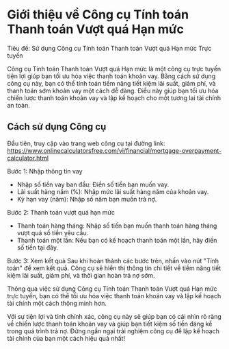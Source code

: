 Giới thiệu về Công cụ Tính toán Thanh toán Vượt quá Hạn mức
===========================================================

Tiêu đề: Sử dụng Công cụ Tính toán Thanh toán Vượt quá Hạn mức Trực tuyến

Công cụ Tính toán Thanh toán Vượt quá Hạn mức là một công cụ trực tuyến tiện lợi giúp bạn tối ưu hóa việc thanh toán khoản vay. Bằng cách sử dụng công cụ này, bạn có thể tính toán tiềm năng tiết kiệm lãi suất, giảm phí, và thanh toán sớm khoản vay một cách dễ dàng. Điều này giúp bạn tối ưu hóa chiến lược thanh toán khoản vay và lập kế hoạch cho một tương lai tài chính an toàn.

Cách sử dụng Công cụ
--------------------

Đầu tiên, truy cập vào trang web công cụ tại đường link: <https://www.onlinecalculatorsfree.com/vi/financial/mortgage-overpayment-calculator.html>

Bước 1: Nhập thông tin vay

- Nhập số tiền vay ban đầu: Điền số tiền bạn muốn vay.
- Lãi suất hàng năm (%): Nhập mức lãi suất hàng năm của khoản vay.
- Kỳ hạn vay (năm): Nhập số năm bạn muốn trả nợ.

Bước 2: Thanh toán vượt quá hạn mức

- Thanh toán hàng tháng: Nhập số tiền bạn muốn thanh toán hàng tháng vượt quá số tiền yêu cầu.
- Thanh toán một lần: Nếu bạn có kế hoạch thanh toán một lần, hãy điền số tiền tại đây.

Bước 3: Xem kết quả Sau khi hoàn thành các bước trên, nhấn vào nút "Tính toán" để xem kết quả. Công cụ sẽ hiển thị thông tin chi tiết về tiềm năng tiết kiệm lãi suất, giảm phí, và thời gian hoàn trả nợ sớm.

Thông qua việc sử dụng Công cụ Tính toán Thanh toán Vượt quá Hạn mức trực tuyến, bạn có thể tối ưu hóa việc thanh toán khoản vay và lập kế hoạch tài chính một cách thông minh hơn.

Với sự tiện lợi và tính chính xác, công cụ này sẽ giúp bạn có cái nhìn rõ ràng về chiến lược thanh toán khoản vay và giúp bạn tiết kiệm số tiền đáng kể trong quá trình trả nợ. Đừng ngần ngại trải nghiệm công cụ để lập kế hoạch tài chính của bạn một cách hiệu quả nhất!
